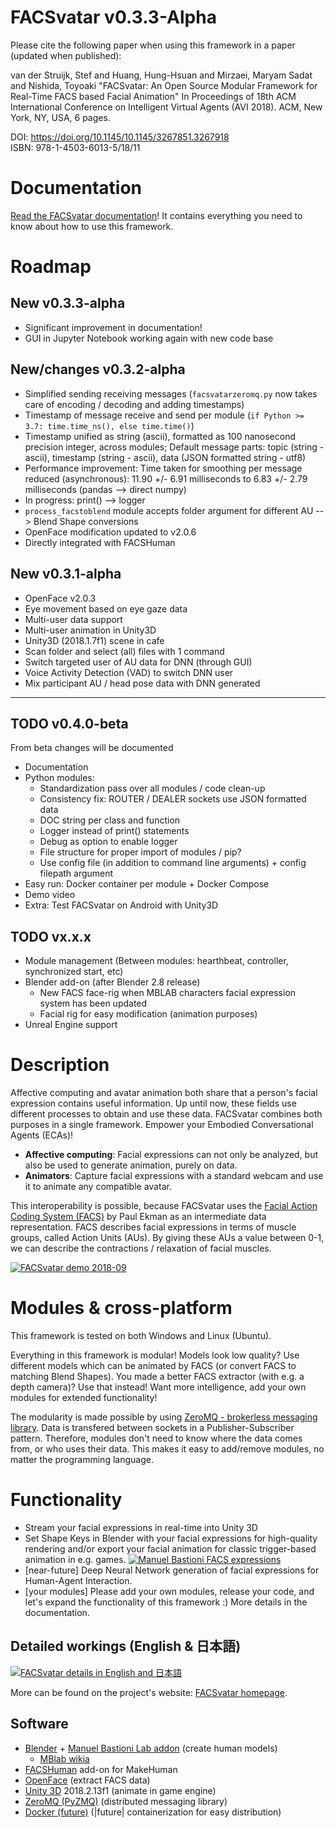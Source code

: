 # FACSvatar v0.3.3-Alpha

Please cite the following paper when using this framework in a paper (updated when published):

van der Struijk, Stef and Huang, Hung-Hsuan and Mirzaei, Maryam Sadat and Nishida, Toyoaki "FACSvatar: An Open Source Modular Framework for Real-Time FACS based Facial Animation" In Proceedings of 18th ACM International Conference on Intelligent Virtual Agents (AVI 2018). ACM, New York, NY, USA, 6 pages.

DOI: https://doi.org/10.1145/10.1145/3267851.3267918  
ISBN: 978-1-4503-6013-5/18/11

# Documentation
[Read the FACSvatar documentation](https://facsvatar.readthedocs.io/en/latest/)!
It contains everything you need to know about how to use this framework.

# Roadmap

## New v0.3.3-alpha

* Significant improvement in documentation!
* GUI in Jupyter Notebook working again with new code base

## New/changes v0.3.2-alpha

* Simplified sending receiving messages (`facsvatarzeromq.py` now takes care of encoding / decoding and adding timestamps)
* Timestamp of message receive and send per module (`if Python >= 3.7: time.time_ns(), else time.time()`)
* Timestamp unified as string (ascii), formatted as 100 nanosecond precision integer, across modules; Default message parts: topic (string - ascii), timestamp (string - ascii), data (JSON formatted string - utf8)
* Performance improvement: Time taken for smoothing per message reduced (asynchronous): 11.90 +/- 6.91 milliseconds to 6.83 +/- 2.79 milliseconds (pandas --> direct numpy)
* In progress: print() --> logger
* `process_facstoblend` module accepts folder argument for different AU --> Blend Shape conversions
* OpenFace modification updated to v2.0.6
* Directly integrated with FACSHuman

## New v0.3.1-alpha

* OpenFace v2.0.3
* Eye movement based on eye gaze data
* Multi-user data support
* Multi-user animation in Unity3D
* Unity3D (2018.1.7f1) scene in cafe
* Scan folder and select (all) files with 1 command
* Switch targeted user of AU data for DNN (through GUI)
* Voice Activity Detection (VAD) to switch DNN user
* Mix participant AU / head pose data with DNN generated

---


## TODO v0.4.0-beta
From beta changes will be documented

* Documentation
* Python modules:
    * Standardization pass over all modules / code clean-up
    * Consistency fix: ROUTER / DEALER sockets use JSON formatted data
    * DOC string per class and function
    * Logger instead of print() statements
    * Debug as option to enable logger
    * File structure for proper import of modules / pip?
    * Use config file (in addition to command line arguments) + config filepath argument
* Easy run: Docker container per module + Docker Compose
* Demo video
* Extra: Test FACSvatar on Android with Unity3D

## TODO vx.x.x

* Module management (Between modules: hearthbeat, controller, synchronized start, etc)
* Blender add-on (after Blender 2.8 release)
    * New FACS face-rig when MBLAB characters facial expression system has been updated
    * Facial rig for easy modification (animation purposes)
* Unreal Engine support


# Description

Affective computing and avatar animation both share that a person's facial expression contains useful information. Up until now, these fields use different processes to obtain and use these data. FACSvatar combines both purposes in a single framework. Empower your Embodied Conversational Agents (ECAs)!

* **Affective computing**: Facial expressions can not only be analyzed, but also be used to generate animation, purely on data.
* **Animators**: Capture facial expressions with a standard webcam and use it to animate any compatible avatar.

This interoperability is possible, because FACSvatar uses the [Facial Action Coding System (FACS)](https://en.wikipedia.org/wiki/Facial_Action_Coding_System "https://en.wikipedia.org/wiki/Facial_Action_Coding_System") by Paul Ekman as an intermediate data representation. FACS describes facial expressions in terms of muscle groups, called Action Units (AUs). By giving these AUs a value between 0-1, we can describe the contractions / relaxation of facial muscles.

[![FACSvatar demo 2018-09](https://img.youtube.com/vi/J2FvrIl-ypU/0.jpg)](https://www.youtube.com/watch?v=J2FvrIl-ypU)


# Modules & cross-platform

This framework is tested on both Windows and Linux (Ubuntu).

Everything in this framework is modular! Models look low quality? Use different models which can be animated by FACS (or convert FACS to matching Blend Shapes). You made a better FACS extractor (with e.g. a depth camera)? Use that instead! Want more intelligence, add your own modules for extended functionality!

The modularity is made possible by using [ZeroMQ - brokerless messaging library](http://zeromq.org/). Data is transfered between sockets in a Publisher-Subscriber pattern. Therefore, modules don't need to know where the data comes from, or who uses their data. This makes it easy to add/remove modules, no matter the programming language.


# Functionality

* Stream your facial expressions in real-time into Unity 3D
* Set Shape Keys in Blender with your facial expressions for high-quality rendering and/or export your facial animation for classic trigger-based animation in e.g. games.
[![Manuel Bastioni FACS expressions](https://img.youtube.com/vi/ImB3it_26bc/0.jpg)](https://www.youtube.com/watch?v=ImB3it_26bc)
* [near-future] Deep Neural Network generation of facial expressions for Human-Agent Interaction.
* [your modules] Please add your own modules, release your code, and let's expand the functionality of this framework :) More details in the documentation.


## Detailed workings (English & 日本語)
[![FACSvatar details in English and 日本語](https://surafusoft.eu/facsvatar/files/2018/10/FACSvatar_poster_25_A4-724x1024.png)](https://surafusoft.eu/facsvatar/files/2018/10/FACSvatar_poster_25_A4.png)

More can be found on the project's website: [FACSvatar homepage](https://surafusoft.eu/facsvatar/ "https://surafusoft.eu/facsvatar/").


## Software
* [Blender](https://www.blender.org/) + [Manuel Bastioni Lab addon](http://www.manuelbastioni.com/)  (create human models)
  * [MBlab wikia](http://manuelbastionilab.wikia.com/wiki/Manuel_Bastioni_Lab_Wiki)
* [FACSHuman](https://www.michaelgilbert.fr/facshuman/) add-on for MakeHuman
* [OpenFace](https://github.com/TadasBaltrusaitis/OpenFace)  (extract FACS data)
* [Unity 3D](https://unity3d.com/) 2018.2.13f1 (animate in game engine)
* [ZeroMQ (PyZMQ)](http://zeromq.org/) (distributed messaging library)
* [Docker (future)](https://www.docker.com/)  (|future| containerization for easy distribution)
